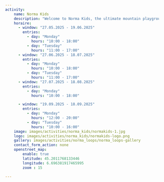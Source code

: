 ```yaml
---
activity:
    name: Norma Kids
    description: "Welcome to Norma Kids, the ultimate mountain playground where curiosity meets adventure! Specially designed for children aged 3 to 12, Norma Kids transforms the magic of the Alps into a wonderland of laughter, exploration, and snowy (or sunny!) surprises." 
    horaire:
      - window: "27.05.2025 - 19.06.2025"
        entries:
          - day: "Monday"
            hours: "10:00 - 18:00"
          - day: "Tuesday"
            hours: "11:00 - 17:00"
      - window: "27.06.2025 - 18.07.2025"
        entries:
          - day: "Monday"
            hours: "10:00 - 18:00"
          - day: "Tuesday"
            hours: "11:00 - 17:00"
      - window: "27.07.2025 - 18.08.2025"
        entries:
          - day: "Monday"
            hours: "10:00 - 18:00"

      - window: "19.09.2025 - 18.09.2025"
        entries:
          - day: "Monday"
            hours: "12:00 - 20:00"
          - day: "Tuesday"
            hours: "10:00 - 16:00"
    image: images/activities/norma_kids/normakids-1.jpg
    logo: images/activities/norma_kids/normakids-logo.png
    gallery: images/activities/norma_loops/norma_loops-gallery
    contact_form_action: none
    openstreet_map:
        enable: true
        latitude: 45.2011768133446 
        longitude: 6.696381917465995
        zoom : 15

---
```

